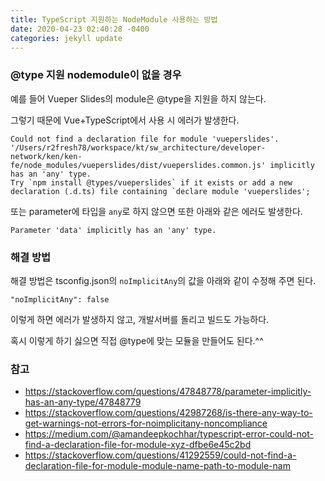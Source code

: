 ```yaml
---
title: TypeScript 지원하는 NodeModule 사용하는 방법
date: 2020-04-23 02:40:28 -0400
categories: jekyll update
---
```


### @type 지원 nodemodule이 없을 경우

예를 들어 Vueper Slides의 module은 @type을 지원을 하지 않는다.

그렇기 때문에 Vue+TypeScript에서 사용 시 에러가 발생한다.

```
Could not find a declaration file for module 'vueperslides'.
'/Users/r2fresh78/workspace/kt/sw_architecture/developer-network/ken/ken-fe/node_modules/vueperslides/dist/vueperslides.common.js' implicitly has an 'any' type.
Try `npm install @types/vueperslides` if it exists or add a new declaration (.d.ts) file containing `declare module 'vueperslides';
```

또는 parameter에 타입을 `any`로 하지 않으면 또한 아래와 같은 에러도 발생한다.

```
Parameter 'data' implicitly has an 'any' type.
```

### 해결 방법

해결 방법은 tsconfig.json의 `noImplicitAny`의 값을 아래와 같이 수정해 주면 된다.

```
"noImplicitAny": false
```

이렇게 하면 에러가 발생하지 않고, 개발서버를 돌리고 빌드도 가능하다.

혹시 이렇게 하기 싫으면 직접 @type에 맞는 모듈을 만들어도 된다.^^

### 참고

- https://stackoverflow.com/questions/47848778/parameter-implicitly-has-an-any-type/47848779
- https://stackoverflow.com/questions/42987268/is-there-any-way-to-get-warnings-not-errors-for-noimplicitany-noncompliance
- https://medium.com/@amandeepkochhar/typescript-error-could-not-find-a-declaration-file-for-module-xyz-dfbe6e45c2bd
- https://stackoverflow.com/questions/41292559/could-not-find-a-declaration-file-for-module-module-name-path-to-module-nam
